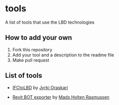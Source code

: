 # tools
A list of tools that use the LBD technologies


## How to add your own
1. Fork this repository
2. Add your tool and a description to the readme file
3. Make pull request

## List of tools
* [IFCtoLBD](https://github.com/jyrkioraskari/IFCtoLBD) by [Jyrki Oraskari](https://www.researchgate.net/profile/Jyrki_Oraskari)

* [Revit BOT exporter](https://github.com/MadsHolten/revit-bot-exporter) by [Mads Holten Rasmussen](https://www.researchgate.net/profile/Mads_Holten_Rasmussen)
